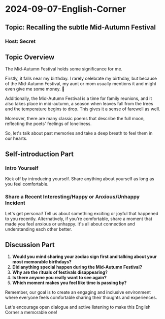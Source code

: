 # 2024-09-07-English-Corner
## Topic: Recalling the subtle Mid-Autumn Festival
### Host: Secret

## Topic Overview

The Mid-Autumn Festival holds some significance for me. 

Firstly, it falls near my birthday. I rarely celebrate my birthday, but because of the Mid-Autumn Festival, my aunt or mom usually mentions it and might even give me some money. 🤦‍

Additionally, the Mid-Autumn Festival is a time for family reunions, and it also takes place in mid-autumn, a season when leaves fall from the trees and the temperature begins to drop. This gives it a sense of farewell as well. 

Moreover, there are many classic poems that describe the full moon, reflecting the poets' feelings of loneliness. 

So, let's talk about past memories and take a deep breath to feel them in our hearts.

## Self-introduction Part

### Intro Yourself
Kick off by introducing yourself. Share anything about yourself as long as you feel comfortable.

### Share a Recent Interesting/Happy or Anxious/Unhappy Incident
Let's get personal! Tell us about something exciting or joyful that happened to you recently. Alternatively, if you're comfortable, share a moment that made you feel anxious or unhappy. It's all about connection and understanding each other better.

## Discussion Part

1. **Would you mind sharing your zodiac sign first and talking about your most memorable birthdays?**
2. **Did anything special happen during the Mid-Autumn Festival?**
3. **Why are the rituals of festivals disappearing?**
4. **Is there anyone you really want to see again?**
5. **Which moment makes you feel like time is passing by?**

Remember, our goal is to create an engaging and inclusive environment where everyone feels comfortable sharing their thoughts and experiences.

Let's encourage open dialogue and active listening to make this English Corner a memorable one!

